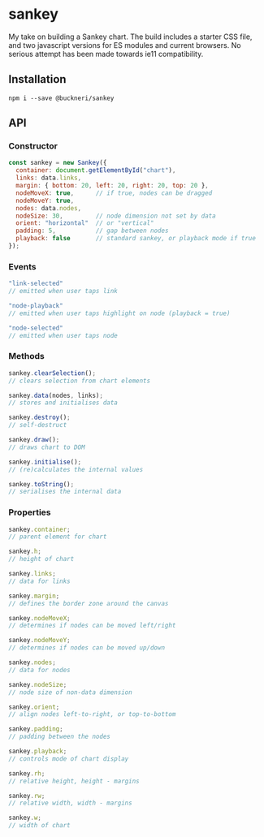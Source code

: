 # sankey

My take on building a Sankey chart. The build includes a starter CSS file, and two javascript versions for ES modules and current browsers. No serious attempt has been made towards ie11 compatibility.

## Installation

```shell
npm i --save @buckneri/sankey
```

## API

### Constructor

```javascript
const sankey = new Sankey({
  container: document.getElementById("chart"),
  links: data.links,
  margin: { bottom: 20, left: 20, right: 20, top: 20 },
  nodeMoveX: true,      // if true, nodes can be dragged
  nodeMoveY: true,
  nodes: data.nodes,
  nodeSize: 30,         // node dimension not set by data
  orient: "horizontal"  // or "vertical"
  padding: 5,           // gap between nodes
  playback: false       // standard sankey, or playback mode if true
});
```

### Events

```javascript
"link-selected"
// emitted when user taps link

"node-playback"
// emitted when user taps highlight on node (playback = true)

"node-selected"
// emitted when user taps node
```

### Methods

```javascript
sankey.clearSelection();
// clears selection from chart elements

sankey.data(nodes, links);
// stores and initialises data

sankey.destroy();
// self-destruct

sankey.draw();
// draws chart to DOM

sankey.initialise();
// (re)calculates the internal values

sankey.toString();
// serialises the internal data
```

### Properties

```javascript
sankey.container;
// parent element for chart

sankey.h;
// height of chart

sankey.links;
// data for links

sankey.margin;
// defines the border zone around the canvas

sankey.nodeMoveX;
// determines if nodes can be moved left/right

sankey.nodeMoveY;
// determines if nodes can be moved up/down

sankey.nodes;
// data for nodes

sankey.nodeSize;
// node size of non-data dimension

sankey.orient;
// align nodes left-to-right, or top-to-bottom

sankey.padding;
// padding between the nodes

sankey.playback;
// controls mode of chart display

sankey.rh;
// relative height, height - margins

sankey.rw;
// relative width, width - margins

sankey.w;
// width of chart
```
